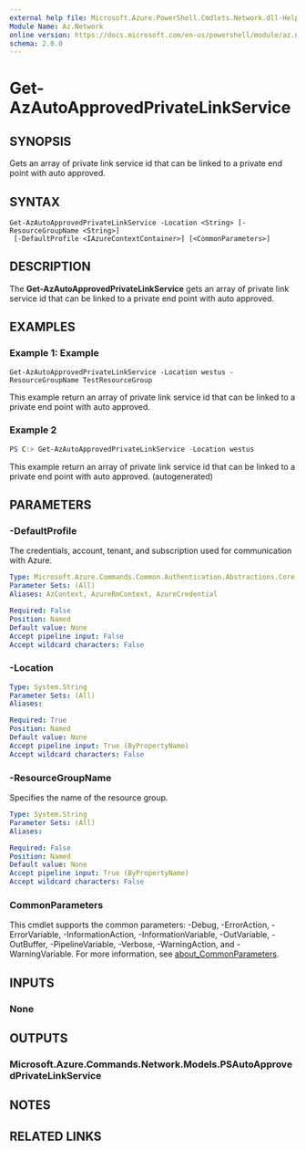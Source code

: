 ```yaml
---
external help file: Microsoft.Azure.PowerShell.Cmdlets.Network.dll-Help.xml
Module Name: Az.Network
online version: https://docs.microsoft.com/en-us/powershell/module/az.network/get-azautoapprovedprivatelinkservice
schema: 2.0.0
---
```


# Get-AzAutoApprovedPrivateLinkService

## SYNOPSIS
Gets an array of private link service id that can be linked to a private end point with auto approved.

## SYNTAX

```
Get-AzAutoApprovedPrivateLinkService -Location <String> [-ResourceGroupName <String>]
 [-DefaultProfile <IAzureContextContainer>] [<CommonParameters>]
```

## DESCRIPTION
The **Get-AzAutoApprovedPrivateLinkService** gets an array of private link service id that can be linked to a private end point with auto approved.

## EXAMPLES

### Example 1: Example
```
Get-AzAutoApprovedPrivateLinkService -Location westus -ResourceGroupName TestResourceGroup
```

This example return an array of private link service id that can be linked to a private end point with auto approved.

### Example 2
```powershell <!-- Aladdin Generated Example --> 
PS C:> Get-AzAutoApprovedPrivateLinkService -Location westus
```

This example return an array of private link service id that can be linked to a private end point with auto approved. (autogenerated)

## PARAMETERS

### -DefaultProfile
The credentials, account, tenant, and subscription used for communication with Azure.

```yaml
Type: Microsoft.Azure.Commands.Common.Authentication.Abstractions.Core.IAzureContextContainer
Parameter Sets: (All)
Aliases: AzContext, AzureRmContext, AzureCredential

Required: False
Position: Named
Default value: None
Accept pipeline input: False
Accept wildcard characters: False
```

### -Location
```yaml
Type: System.String
Parameter Sets: (All)
Aliases:

Required: True
Position: Named
Default value: None
Accept pipeline input: True (ByPropertyName)
Accept wildcard characters: False
```

### -ResourceGroupName
Specifies the name of the resource group.

```yaml
Type: System.String
Parameter Sets: (All)
Aliases:

Required: False
Position: Named
Default value: None
Accept pipeline input: True (ByPropertyName)
Accept wildcard characters: False
```

### CommonParameters
This cmdlet supports the common parameters: -Debug, -ErrorAction, -ErrorVariable, -InformationAction, -InformationVariable, -OutVariable, -OutBuffer, -PipelineVariable, -Verbose, -WarningAction, and -WarningVariable. For more information, see [about_CommonParameters](http://go.microsoft.com/fwlink/?LinkID=113216).

## INPUTS

### None

## OUTPUTS

### Microsoft.Azure.Commands.Network.Models.PSAutoApprovedPrivateLinkService

## NOTES

## RELATED LINKS

